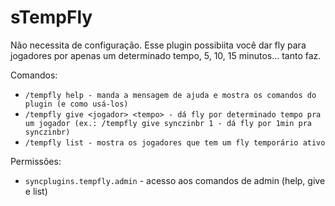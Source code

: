# sTempFly

Não necessita de configuração.
Esse plugin possibiita você dar fly para jogadores por apenas um determinado tempo, 5, 10, 15 minutos... tanto faz.

Comandos:
 - `/tempfly help - manda a mensagem de ajuda e mostra os comandos do plugin (e como usá-los)`
 - `/tempfly give <jogador> <tempo> - dá fly por determinado tempo pra um jogador (ex.: /tempfly give synczinbr 1 - dá fly por 1min pra synczinbr)`
 - `/tempfly list - mostra os jogadores que tem um fly temporário ativo`
 
Permissões:
 - `syncplugins.tempfly.admin` - acesso aos comandos de admin (help, give e list)

